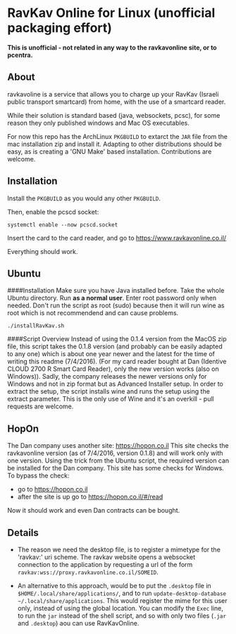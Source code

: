RavKav Online for Linux (unofficial packaging effort)
=====================================================
**This is unofficial - not related in any way to the ravkavonline site,
or to pcentra.**

About
-----
ravkavoline is a service that allows you to charge up your RavKav (Israeli
public transport smartcard) from home, with the use of a smartcard reader.

While their solution is standard based (java, websockets, pcsc), for some
reason they only published windows and Mac OS executables.

For now this repo has the ArchLinux `PKGBUILD` to extarct the `JAR` file from
the mac installation zip and install it. Adapting to other distributions
should be easy, as is creating a 'GNU Make' based installation. Contributions
are welcome.

Installation
------------
Install the `PKGBUILD` as you would any other `PKGBUILD`.

Then, enable the pcscd socket:

    systemctl enable --now pcscd.socket

Insert the card to the card reader, and
go to https://www.ravkavonline.co.il/

Everything should work.

Ubuntu
------

####Installation
Make sure you have Java installed before.
Take the whole Ubuntu directory. Run **as a normal user**. Enter root password only when needed. Don't run the script as root (sudo) because then it will run wine as root which is not recommendend and can cause problems.
```
./installRavKav.sh
``` 
####Script Overview
Instead of using the 0.1.4 version from the MacOS zip file, this script takes the 0.1.8 version (and probably can be easily adapted to any one) which is about one year newer and the latest for the time of writing this readme (7/4/2016).
(For my card reader bought at Dan (Identive CLOUD 2700 R Smart Card Reader), only the new version works (also on Windows)).
Sadly, the company releases the newer versions only for Windows and not in zip format but as Advanced Installer setup.
In order to extract the setup, the script installs wine and runs the setup using the extract parameter. This is the only use of Wine and it's an overkill - pull requests are welcome.

HopOn
-----
The Dan company uses another site: https://hopon.co.il
This site checks the ravkavonline version (as of 7/4/2016, version 0.1.8) and will work only with one version.
Using the trick from the Ubuntu script, the required version can be installed for the Dan company.
This site has some checks for Windows.
To bypass the check:
* go to https://hopon.co.il
* after the site is up go to https://hopon.co.il/#/read

Now it should work and even Dan contracts can be bought.

Details
-------
 * The reason we need the desktop file, is to register a mimetype for
   the 'ravkav:' uri scheme. The ravkav website opens a websocket connection
   to the application by requesting a url of the form `ravkav:wss://proxy.ravkavonline.co.il/SOMEID`.

 * An alternative to this approach, would be to put the `.desktop` file in
   `$HOME/.local/share/applications/`, and to run `update-desktop-database ~/.local/share/applications`.
   This would register the mime for this user only, instead of using the global location.
   You can modify the `Exec` line, to run the `jar` instead of the shell script, and so
   with only two files (`.jar` and `.desktop`) aou can use RavKavOnline.
